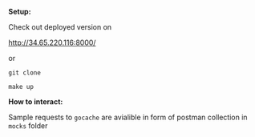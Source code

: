 **Setup:**

Check out deployed version on 

http://34.65.220.116:8000/

or

`git clone`

`make up`


**How to interact:**

Sample requests to `gocache` are avialible in form of postman collection in `mocks` folder